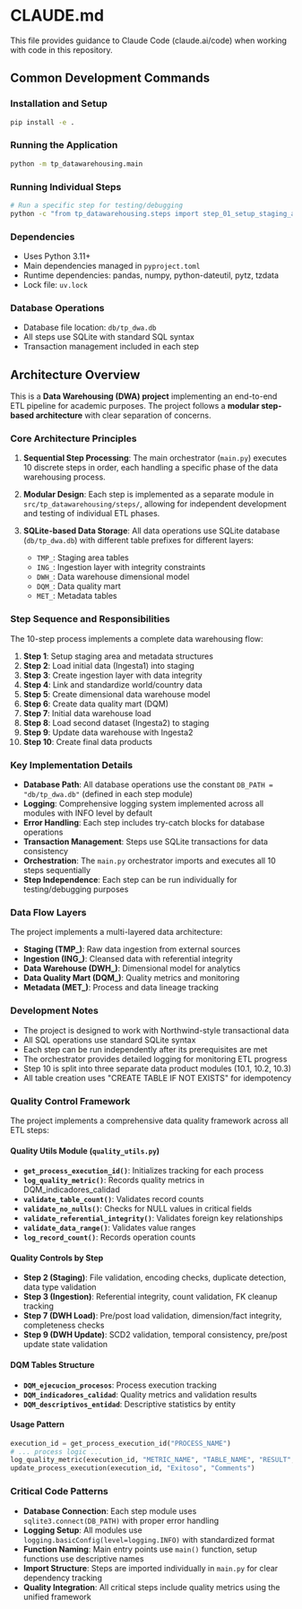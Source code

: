# CLAUDE.md

This file provides guidance to Claude Code (claude.ai/code) when working with code in this repository.

## Common Development Commands

### Installation and Setup
```bash
pip install -e .
```

### Running the Application
```bash
python -m tp_datawarehousing.main
```

### Running Individual Steps
```bash
# Run a specific step for testing/debugging
python -c "from tp_datawarehousing.steps import step_01_setup_staging_area; step_01_setup_staging_area.create_database_and_tables()"
```

### Dependencies
- Uses Python 3.11+
- Main dependencies managed in `pyproject.toml`
- Runtime dependencies: pandas, numpy, python-dateutil, pytz, tzdata
- Lock file: `uv.lock`

### Database Operations
- Database file location: `db/tp_dwa.db`
- All steps use SQLite with standard SQL syntax
- Transaction management included in each step

## Architecture Overview

This is a **Data Warehousing (DWA) project** implementing an end-to-end ETL pipeline for academic purposes. The project follows a **modular step-based architecture** with clear separation of concerns.

### Core Architecture Principles

1. **Sequential Step Processing**: The main orchestrator (`main.py`) executes 10 discrete steps in order, each handling a specific phase of the data warehousing process.

2. **Modular Design**: Each step is implemented as a separate module in `src/tp_datawarehousing/steps/`, allowing for independent development and testing of individual ETL phases.

3. **SQLite-based Data Storage**: All data operations use SQLite database (`db/tp_dwa.db`) with different table prefixes for different layers:
   - `TMP_`: Staging area tables
   - `ING_`: Ingestion layer with integrity constraints
   - `DWH_`: Data warehouse dimensional model
   - `DQM_`: Data quality mart
   - `MET_`: Metadata tables

### Step Sequence and Responsibilities

The 10-step process implements a complete data warehousing flow:

1. **Step 1**: Setup staging area and metadata structures
2. **Step 2**: Load initial data (Ingesta1) into staging
3. **Step 3**: Create ingestion layer with data integrity
4. **Step 4**: Link and standardize world/country data
5. **Step 5**: Create dimensional data warehouse model
6. **Step 6**: Create data quality mart (DQM)
7. **Step 7**: Initial data warehouse load
8. **Step 8**: Load second dataset (Ingesta2) to staging
9. **Step 9**: Update data warehouse with Ingesta2
10. **Step 10**: Create final data products

### Key Implementation Details

- **Database Path**: All database operations use the constant `DB_PATH = "db/tp_dwa.db"` (defined in each step module)
- **Logging**: Comprehensive logging system implemented across all modules with INFO level by default
- **Error Handling**: Each step includes try-catch blocks for database operations
- **Transaction Management**: Steps use SQLite transactions for data consistency
- **Orchestration**: The `main.py` orchestrator imports and executes all 10 steps sequentially
- **Step Independence**: Each step can be run individually for testing/debugging purposes

### Data Flow Layers

The project implements a multi-layered data architecture:
- **Staging (TMP_)**: Raw data ingestion from external sources
- **Ingestion (ING_)**: Cleansed data with referential integrity
- **Data Warehouse (DWH_)**: Dimensional model for analytics
- **Data Quality Mart (DQM_)**: Quality metrics and monitoring
- **Metadata (MET_)**: Process and data lineage tracking

### Development Notes

- The project is designed to work with Northwind-style transactional data
- All SQL operations use standard SQLite syntax
- Each step can be run independently after its prerequisites are met
- The orchestrator provides detailed logging for monitoring ETL progress
- Step 10 is split into three separate data product modules (10.1, 10.2, 10.3)
- All table creation uses "CREATE TABLE IF NOT EXISTS" for idempotency

### Quality Control Framework

The project implements a comprehensive data quality framework across all ETL steps:

#### Quality Utils Module (`quality_utils.py`)
- **`get_process_execution_id()`**: Initializes tracking for each process
- **`log_quality_metric()`**: Records quality metrics in DQM_indicadores_calidad
- **`validate_table_count()`**: Validates record counts
- **`validate_no_nulls()`**: Checks for NULL values in critical fields
- **`validate_referential_integrity()`**: Validates foreign key relationships
- **`validate_data_range()`**: Validates value ranges
- **`log_record_count()`**: Records operation counts

#### Quality Controls by Step
- **Step 2 (Staging)**: File validation, encoding checks, duplicate detection, data type validation
- **Step 3 (Ingestion)**: Referential integrity, count validation, FK cleanup tracking
- **Step 7 (DWH Load)**: Pre/post load validation, dimension/fact integrity, completeness checks
- **Step 9 (DWH Update)**: SCD2 validation, temporal consistency, pre/post update state validation

#### DQM Tables Structure
- **`DQM_ejecucion_procesos`**: Process execution tracking
- **`DQM_indicadores_calidad`**: Quality metrics and validation results
- **`DQM_descriptivos_entidad`**: Descriptive statistics by entity

#### Usage Pattern
```python
execution_id = get_process_execution_id("PROCESS_NAME")
# ... process logic ...
log_quality_metric(execution_id, "METRIC_NAME", "TABLE_NAME", "RESULT", "DETAILS")
update_process_execution(execution_id, "Exitoso", "Comments")
```

### Critical Code Patterns

- **Database Connection**: Each step module uses `sqlite3.connect(DB_PATH)` with proper error handling
- **Logging Setup**: All modules use `logging.basicConfig(level=logging.INFO)` with standardized format
- **Function Naming**: Main entry points use `main()` function, setup functions use descriptive names
- **Import Structure**: Steps are imported individually in `main.py` for clear dependency tracking
- **Quality Integration**: All critical steps include quality metrics using the unified framework